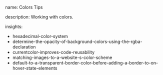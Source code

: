 name: Colors Tips

description: Working with colors.

insights:

- hexadecimal-color-system
- determine-the-opacity-of-background-colors-using-the-rgba-declaration
- currentcolor-improves-code-reusability
- matching-images-to-a-website-s-color-scheme
- default-to-a-transparent-border-color-before-adding-a-border-to-on-hover-state-elements
